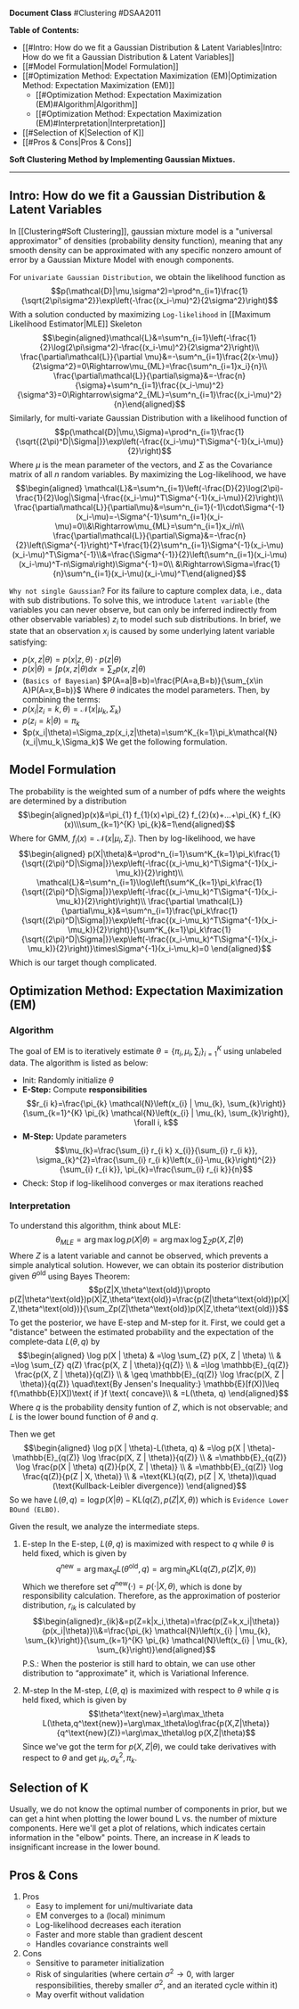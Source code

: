 
**Document Class** #Clustering  #DSAA2011 

**Table of Contents:**
- [[#Intro: How do we fit a Gaussian Distribution & Latent Variables|Intro: How do we fit a Gaussian Distribution & Latent Variables]]
- [[#Model Formulation|Model Formulation]]
- [[#Optimization Method: Expectation Maximization (EM)|Optimization Method: Expectation Maximization (EM)]]
	- [[#Optimization Method: Expectation Maximization (EM)#Algorithm|Algorithm]]
	- [[#Optimization Method: Expectation Maximization (EM)#Interpretation|Interpretation]]
- [[#Selection of K|Selection of K]]
- [[#Pros & Cons|Pros & Cons]]

**Soft Clustering Method by Implementing Gaussian Mixtues.**

---
## Intro: How do we fit a Gaussian Distribution & Latent Variables

In [[Clustering#Soft Clustering]], gaussian mixture model is a "universal approximator" of densities (probability density function), meaning that any smooth density can be approximated with any specific nonzero amount of error by a Gaussian Mixture Model with enough components.

For `univariate Gaussian Distribution`, we obtain the likelihood function as$$p(\mathcal{D}|\mu,\sigma^2)=\prod^n_{i=1}\frac{1}{\sqrt{2\pi\sigma^2}}\exp\left(-\frac{(x_i-\mu)^2}{2\sigma^2}\right)$$With a solution conducted by maximizing `Log-likelihood` in [[Maximum Likelihood Estimator|MLE]] Skeleton $$\begin{aligned}\mathcal{L}&=\sum^n_{i=1}\left(-\frac{1}{2}\log(2\pi\sigma^2)-\frac{(x_i-\mu)^2}{2\sigma^2}\right)\\
\frac{\partial\mathcal{L}}{\partial \mu}&=-\sum^n_{i=1}\frac{2(x-\mu)}{2\sigma^2}=0\Rightarrow\mu_{ML}=\frac{\sum^n_{i=1}x_i}{n}\\
\frac{\partial\mathcal{L}}{\partial\sigma}&=-\frac{n}{\sigma}+\sum^n_{i=1}\frac{(x_i-\mu)^2}{\sigma^3}=0\Rightarrow\sigma^2_{ML}=\sum^n_{i=1}\frac{(x_i-\mu)^2}{n}\end{aligned}$$
Similarly, for multi-variate Gaussian Distribution with a likelihood function of$$p(\mathcal{D}|\mu,\Sigma)=\prod^n_{i=1}\frac{1}{\sqrt{(2\pi)^D|\Sigma|}}\exp\left(-\frac{(x_i-\mu)^T\Sigma^{-1}(x_i-\mu)}{2}\right)$$Where $\mu$ is the mean parameter of the vectors, and $\Sigma$ as the Covariance matrix of all $n$ random variables. By maximizing the Log-likelihood, we have $$\begin{aligned}
\mathcal{L}&=\sum^n_{i=1}\left(-\frac{D}{2}\log(2\pi)-\frac{1}{2}\log|\Sigma|-\frac{(x_i-\mu)^T\Sigma^{-1}(x_i-\mu)}{2}\right)\\
\frac{\partial\mathcal{L}}{\partial\mu}&=\sum^n_{i=1}(-1)\cdot\Sigma^{-1}(x_i-\mu)=-\Sigma^{-1}\sum^n_{i=1}(x_i-\mu)=0\\&\Rightarrow\mu_{ML}=\sum^n_{i=1}x_i/n\\
\frac{\partial\mathcal{L}}{\partial\Sigma}&=-\frac{n}{2}\left(\Sigma^{-1}\right)^T+\frac{1}{2}\sum^n_{i=1}\Sigma^{-1}(x_i-\mu)(x_i-\mu)^T\Sigma^{-1}\\&=\frac{\Sigma^{-1}}{2}\left(\sum^n_{i=1}(x_i-\mu)(x_i-\mu)^T-n\Sigma\right)\Sigma^{-1}=0\\
&\Rightarrow\Sigma=\frac{1}{n}\sum^n_{i=1}(x_i-\mu)(x_i-\mu)^T\end{aligned}$$

`Why not single Gaussian`? For its failure to capture complex data, i.e., data with sub distributions. To solve this, we introduce `latent variable` (the variables you can never observe, but can only be inferred indirectly from other observable variables) $z_i$ to model such sub distributions. In brief, we state that an observation $x_i$ is caused by some underlying latent variable satisfying:
- $p(x,z|\theta)=p(x|z,\theta)\cdot p(z|\theta)$
- $p(x|\theta)=\int p(x,z|\theta)dx=\sum_zp(x,z|\theta)$
- (`Basics of Bayesian`) $P(A=a|B=b)=\frac{P(A=a,B=b)}{\sum_{x\in A}P(A=x,B=b)}$
Where $\theta$ indicates the model parameters. Then, by combining the terms:
- $p(x_i|z_i=k,\theta)=\mathcal{N}(x|\mu_k,\Sigma_k)$
- $p(z_i=k|\theta)=\pi_k$
- $p(x_i|\theta)=\Sigma_zp(x_i,z|\theta)=\sum^K_{k=1}\pi_k\mathcal{N}(x_i|\mu_k,\Sigma_k)$
We get the following formulation.

## Model Formulation

The probability is the weighted sum of a number of pdfs where the weights are determined by a distribution$$\begin{aligned}p(x)&=\pi_{1} f_{1}(x)+\pi_{2} f_{2}(x)+...+\pi_{K} f_{K}(x)\\\sum_{k=1}^{K} \pi_{k}&=1\end{aligned}$$Where for GMM, $f_i(x)=\mathcal{N}(x|\mu_i,\Sigma_i)$. Then by log-likelihood, we have
$$\begin{aligned}
p(X|\theta)&=\prod^n_{i=1}\sum^K_{k=1}\pi_k\frac{1}{\sqrt{(2\pi)^D|\Sigma|}}\exp\left(-\frac{(x_i-\mu_k)^T\Sigma^{-1}(x_i-\mu_k)}{2}\right)\\
\mathcal{L}&=\sum^n_{i=1}\log\left(\sum^K_{k=1}\pi_k\frac{1}{\sqrt{(2\pi)^D|\Sigma|}}\exp\left(-\frac{(x_i-\mu_k)^T\Sigma^{-1}(x_i-\mu_k)}{2}\right)\right)\\
\frac{\partial \mathcal{L}}{\partial\mu_k}&=\sum^n_{i=1}\frac{\pi_k\frac{1}{\sqrt{(2\pi)^D|\Sigma|}}\exp\left(-\frac{(x_i-\mu_k)^T\Sigma^{-1}(x_i-\mu_k)}{2}\right)}{\sum^K_{k=1}\pi_k\frac{1}{\sqrt{(2\pi)^D|\Sigma|}}\exp\left(-\frac{(x_i-\mu_k)^T\Sigma^{-1}(x_i-\mu_k)}{2}\right)}\times\Sigma^{-1}(x_i-\mu_k)=0
\end{aligned}$$
Which is our target though complicated.

## Optimization Method: Expectation Maximization (EM)

### Algorithm
The goal of EM is to iteratively estimate $\theta=\{\pi_{i}, \mu_{i}, \sum _{i}\}_{i=1}^{K}$ using unlabeled data. The algorithm is listed as below:
- Init: Randomly initialize $\theta$
- **E-Step:** Compute **responsibilities**$$r_{i k}=\frac{\pi_{k} \mathcal{N}\left(x_{i} | \mu_{k}, \sum_{k}\right)}{\sum_{k=1}^{K} \pi_{k} \mathcal{N}\left(x_{i} | \mu_{k}, \sum_{k}\right)}, \forall i, k$$
- **M-Step:** Update parameters$$\mu_{k}=\frac{\sum_{i} r_{i k} x_{i}}{\sum_{i} r_{i k}}, \sigma_{k}^{2}=\frac{\sum_{i} r_{i k}\left(x_{i}-\mu_{k}\right)^{2}}{\sum_{i} r_{i k}}, \pi_{k}=\frac{\sum_{i} r_{i k}}{n}$$
- Check: Stop if log-likelihood converges or max iterations reached

### Interpretation
To understand this algorithm, think about MLE:$$\theta_{MLE}=\arg\max\log p(X|\theta)=\arg\max\log\sum_Zp(X,Z|\theta)$$Where $Z$ is a latent variable and cannot be observed, which prevents a simple analytical solution. However, we can obtain its posterior distribution given $\theta^{\text{old}}$ using Bayes Theorem:$$p(Z|X,\theta^\text{old})\propto p(Z|\theta^\text{old})p(X|Z,\theta^\text{old})=\frac{p(Z|\theta^\text{old})p(X|Z,\theta^\text{old})}{\sum_Zp(Z|\theta^\text{old})p(X|Z,\theta^\text{old})}$$
To get the posterior, we have E-step and M-step for it. First, we could get a "distance" between the estimated probability and the expectation of the complete-data $L(\theta,q)$ by$$\begin{aligned} \log p(X | \theta) & =\log \sum_{Z} p(X, Z | \theta) \\ & =\log \sum_{Z} q(Z) \frac{p(X, Z | \theta)}{q(Z)} \\ & =\log \mathbb{E}_{q(Z)} \frac{p(X, Z | \theta)}{q(Z)} \\ & \geq \mathbb{E}_{q(Z)} \log \frac{p(X, Z | \theta)}{q(Z)} \quad\text{By Jensen's Inequality:} \mathbb{E}[f(X)]\leq f(\mathbb{E}[X])\text{ if }f \text{ concave}\\ & =L(\theta, q) \end{aligned}$$Where $q$ is the probability density funtion of $Z$, which is not observable; and $L$ is the lower bound function of $\theta$ and $q$.

Then we get$$\begin{aligned} \log p(X | \theta)-L(\theta, q) & =\log p(X | \theta)-\mathbb{E}_{q(Z)} \log \frac{p(X, Z | \theta)}{q(Z)} \\ & =\mathbb{E}_{q(Z)} \log \frac{p(X | \theta) q(Z)}{p(X, Z | \theta)} \\ & =\mathbb{E}_{q(Z)} \log \frac{q(Z)}{p(Z | X, \theta)} \\ & =\text{KL}(q(Z), p(Z | X, \theta))\quad (\text{Kullback-Leibler divergence}) \end{aligned}$$So we have $L(\theta, q)=\log p(X | \theta)-\text{KL}(q(Z), p(Z | X, \theta))$ which is `Evidence Lower BOund (ELBO)`.

Given the result, we analyze the intermediate steps.
1. E-step
	In the E-step, $L(\theta,q)$ is maximized with respect to $q$ while $\theta$ is held fixed, which is given by$$q^\text{new}=\arg\max_qL(\theta^\text{old},q)=\arg\min_q\text{KL}(q(Z),p(Z|X,\theta))$$Which we therefore set $q^\text{new}(\cdot)=p(\cdot|X,\theta)$, which is done by responsibility calculation. Therefore, as the approximation of posterior distribution, $r_{ik}$ is calculated by$$\begin{aligned}r_{ik}&=p(Z=k|x_i,\theta)=\frac{p(Z=k,x_i|\theta)}{p(x_i|\theta)}\\&=\frac{\pi_{k} \mathcal{N}\left(x_{i} | \mu_{k}, \sum_{k}\right)}{\sum_{k=1}^{K} \pi_{k} \mathcal{N}\left(x_{i} | \mu_{k}, \sum_{k}\right)}\end{aligned}$$P.S.: When the posterior is still hard to obtain, we can use other distribution to “approximate” it, which is Variational Inference. 

2. M-step
	In the M-step, $L(\theta,q)$ is maximized with respect to $\theta$ while $q$ is held fixed, which is given by$$\theta^\text{new}=\arg\max_\theta L(\theta,q^\text{new})=\arg\max_\theta\log\frac{p(X,Z|\theta)}{q^\text{new}(Z)}=\arg\max_\theta\log p(X,Z|\theta)$$
	Since we've got the term for $p(X,Z|\theta)$, we could take derivatives with respect to $\theta$ and get $\mu_k,\sigma^2_k,\pi_k$.


## Selection of K

Usually, we do not know the optimal number of components in prior, but we can get a hint when plotting the lower bound L vs. the number of mixture components. Here we'll get a plot of relations, which indicates certain information in the "elbow" points. There, an increase in $K$ leads to insignificant increase in the lower bound.

## Pros & Cons
1. Pros
	- Easy to implement for uni/multivariate data
	- EM converges to a (local) minimum
	- Log-likelihood decreases each iteration
	- Faster and more stable than gradient descent
	- Handles covariance constraints well
2. Cons
	- Sensitive to parameter initialization
	- Risk of singularities (where certain $\sigma^2\to0$, with larger responsibilities, thereby smaller $\sigma^2$, and an iterated cycle within it)
	- May overfit without validation
